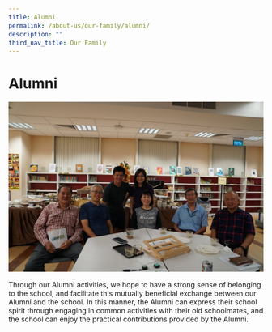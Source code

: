 ```yaml
---
title: Alumni
permalink: /about-us/our-family/alumni/
description: ""
third_nav_title: Our Family
---
```

# Alumni

![](/images/About%20us/Alumni/Alumni%20gathering%20with%20ex-teachers%20and%20ex-principals.jpg)

Through our Alumni activities, we hope to have a strong sense of belonging to the school, and facilitate this mutually beneficial exchange between our Alumni and the school. In this manner, the Alumni can express their school spirit through engaging in common activities with their old schoolmates, and the school can enjoy the practical contributions provided by the Alumni.